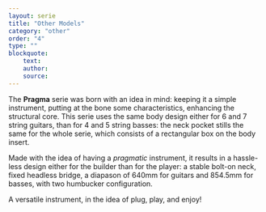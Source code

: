 ```yaml
---
layout: serie
title: "Other Models"
category: "other"
order: "4"
type: ""
blockquote:
    text: 
    author: 
    source: 
---
```


The **Pragma** serie was born with an idea in mind: keeping it a simple instrument, putting at the bone some characteristics, enhancing the structural core. This serie uses the same body design either for 6 and 7 string guitars, than for 4 and 5 string basses: the neck pocket stills the same for the whole serie, which consists of a rectangular box on the body insert.

Made with the idea of having a *pragmatic* instrument, it results in a hassle-less design either for the builder than for the player: a stable bolt-on neck, fixed headless bridge, a diapason of 640mm for guitars and 854.5mm for basses, with two humbucker configuration. 

A versatile instrument, in the idea of plug, play, and enjoy!